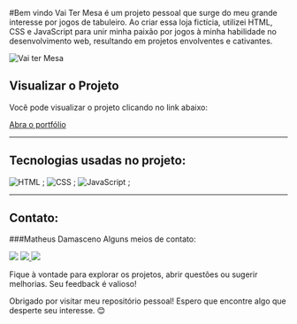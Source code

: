 #Bem vindo
Vai Ter Mesa é um projeto pessoal que surge do meu grande interesse por jogos de tabuleiro. Ao criar essa loja fictícia, utilizei HTML, CSS e JavaScript para unir minha paixão por jogos à minha habilidade no desenvolvimento web, resultando em projetos envolventes e cativantes.


<div alinhar="centro">

![Vai ter Mesa]( https://github.com/MatheusADamasceno/VaiterMesa/blob/main/vai%20ter%20mesa.png?raw=true )

</div>


## Visualizar o Projeto
Você pode visualizar o projeto clicando no link abaixo:

[Abra o portfólio]( https://vaitermesa.netlify.app )


---
<div id="tecnologias-utilizadas">

## Tecnologias usadas no projeto:
![HTML]( https://img.shields.io/badge/HTML5-E34F26?style=for-the-badge&logo=html5&logoColor=white)  ;
![CSS]( https://img.shields.io/badge/CSS-239120?&style=for-the-badge&logo=css3&logoColor=white)  ;
![JavaScript]( https://img.shields.io/badge/JavaScript-F7DF1E?style=for-the-badge&logo=javascript&logoColor=black)  ;
</div>
<div alinhar="direita">


</div>

---
<div id="contato">

## Contato:
###Matheus Damasceno
Alguns meios de contato:
<div><a href=" https://wa.me/5562992060399 " target="_blank">
 <img src=" https://img.shields.io/badge/WhatsApp-25D366?style=for-the-badge&logo= whatsapp&logoColor=branco "target="_blank"></a>
<a href = "mailto:matheusalvesdamascenotwd@gmail.com"><img src=" https://img.shields.io/badge/Gmail-D14836?style=for-the-badge&logo=gmail&logoColor=white " target=" _em branco"></a><a href=" www.linkedin.com/in/matheusalvesdamasceno " target="_blank">
 <img src=" https://img.shields.io/badge/-LinkedIn-%230077B5?style=for-the- badge&logo=linkedin&logoColor=white " target="_blank"></a>   
</div>
</div>



Fique à vontade para explorar os projetos, abrir questões ou sugerir melhorias. Seu feedback é valioso!

Obrigado por visitar meu repositório pessoal! Espero que encontre algo que desperte seu interesse. 😊

